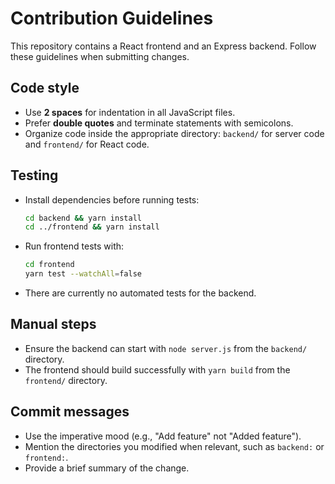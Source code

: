 # Contribution Guidelines

This repository contains a React frontend and an Express backend. Follow these guidelines when submitting changes.

## Code style

- Use **2 spaces** for indentation in all JavaScript files.
- Prefer **double quotes** and terminate statements with semicolons.
- Organize code inside the appropriate directory: `backend/` for server code and `frontend/` for React code.

## Testing

- Install dependencies before running tests:
  ```bash
  cd backend && yarn install
  cd ../frontend && yarn install
  ```
- Run frontend tests with:
  ```bash
  cd frontend
  yarn test --watchAll=false
  ```
- There are currently no automated tests for the backend.

## Manual steps

- Ensure the backend can start with `node server.js` from the `backend/` directory.
- The frontend should build successfully with `yarn build` from the `frontend/` directory.

## Commit messages

- Use the imperative mood (e.g., "Add feature" not "Added feature").
- Mention the directories you modified when relevant, such as `backend:` or `frontend:`.
- Provide a brief summary of the change.
